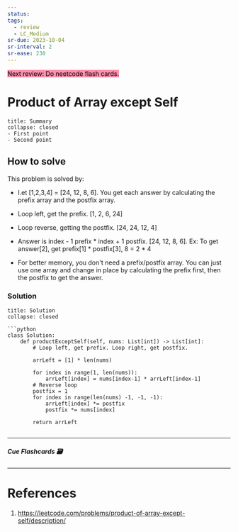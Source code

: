 ```yaml
---
status: 
tags:
  - review
  - LC_Medium
sr-due: 2023-10-04
sr-interval: 2
sr-ease: 230
---
```


<mark style="background: #FF5582A6;">Next review: Do neetcode flash cards.</mark>

# Product of Array except Self
```ad-tldr
title: Summary
collapse: closed
- First point
- Second point
```
## How to solve

This problem is solved by:
- I.et [1,2,3,4]  = [24, 12, 8, 6]. You get each answer by calculating the prefix array and the postfix array.
- Loop left, get the prefix. [1, 2, 6, 24]
- Loop reverse, getting the postfix. [24, 24, 12, 4]
- Answer is index - 1 prefix * index + 1 postfix.  [24, 12, 8, 6]. Ex: To get answer[2], get prefix[1] * postfix[3], 8 = 2 * 4

- For better memory, you don't need a prefix/postfix array. You can just use one array and change in place by calculating the prefix first, then the postfix to get the answer.


### Solution
```ad-tldr
title: Solution
collapse: closed

```python
class Solution:
    def productExceptSelf(self, nums: List[int]) -> List[int]:
        # Loop left, get prefix. Loop right, get postfix.
        
        arrLeft = [1] * len(nums)

        for index in range(1, len(nums)):
            arrLeft[index] = nums[index-1] * arrLeft[index-1]
        # Reverse loop
        postfix = 1
        for index in range(len(nums) -1, -1, -1):
            arrLeft[index] *= postfix
            postfix *= nums[index]

        return arrLeft
        
```

---
##### Cue Flashcards 🗃

---
# References
1. https://leetcode.com/problems/product-of-array-except-self/description/

